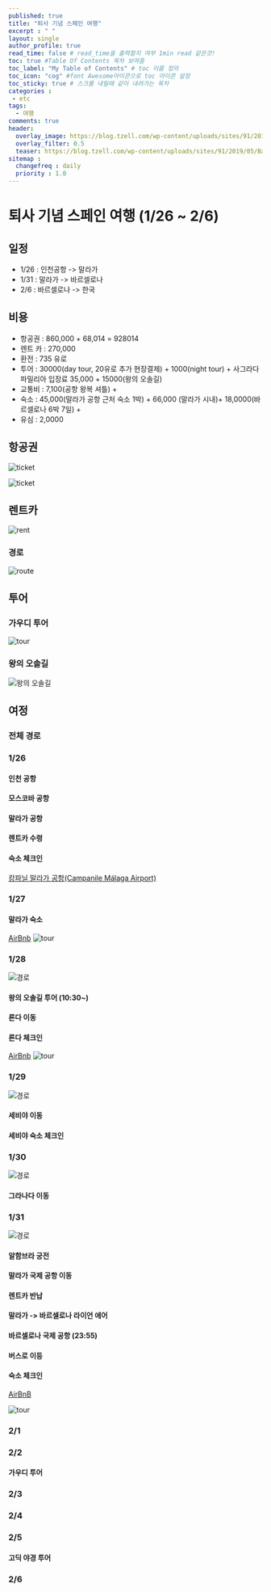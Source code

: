 ```yaml
---
published: true
title: "퇴사 기념 스페인 여행"
excerpt : " "
layout: single
author_profile: true
read_time: false # read_time을 출력할지 여부 1min read 같은것!
toc: true #Table Of Contents 목차 보여줌
toc_label: "My Table of Contents" # toc 이름 정의
toc_icon: "cog" #font Awesome아이콘으로 toc 아이콘 설정
toc_sticky: true # 스크롤 내릴때 같이 내려가는 목차
categories :
 - etc
tags: 
  - 여행
comments: true
header:
  overlay_image: https://blog.tzell.com/wp-content/uploads/sites/91/2019/05/Banner_BarcelonaSpainParkGuell-.jpg
  overlay_filter: 0.5
  teaser: https://blog.tzell.com/wp-content/uploads/sites/91/2019/05/Banner_BarcelonaSpainParkGuell-.jpg
sitemap :
  changefreq : daily
  priority : 1.0
---
```


# 퇴사 기념 스페인 여행 (1/26 ~ 2/6)

## 일정 

- 1/26 : 인천공항 -> 말라가
- 1/31 : 말라가 -> 바르셀로나
- 2/6 : 바르셀로나 -> 한국

## 비용

- 항공권 : 860,000 + 68,014 = 928014
- 렌트 카 : 270,000 
- 환전 : 735 유로
- 투어 : 30000(day tour, 20유로 추가 현장결제) + 1000(night tour) + 사그라다 파밀리아 입장료 35,000 + 15000(왕의 오솔길)
- 교통비 : 7,100(공항 왕복 셔틀) + 
- 숙소 : 45,000(말라가 공항 근처 숙소 1박) + 66,000 (말라가 시내)+ 18,0000(바르셀로나 6박 7일) + 
- 유심 : 2,0000

## 항공권

![ticket](/assets/images/ticket.png)

![ticket](/assets/images/ticket_1.png)

## 렌트카

![rent](/assets/images/rent.png)

### 경로

![route](/assets/images/route-south-spain.png)

## 투어

### 가우디 투어
![tour](/assets/images/tour.png)

### 왕의 오솔길
![왕의 오솔길](/assets/images/tour1.png)

## 여정

### 전체 경로

### 1/26

#### 인천 공항

#### 모스코바 공항

#### 말라가 공항

#### 렌트카 수령

#### 숙소 체크인

[캉파닐 말라가 공항(Campanile Málaga Airport)](https://kr.trip.com/hotels/detail?hotelid=752627)

### 1/27

#### 말라가 숙소

[AirBnb](https://www.airbnb.co.kr/rooms/13599747?adults=2&check_in=2020-01-27&check_out=2020-01-28&poi_place_id=12279124&source_impression_id=p3_1579785680_qEw5nh2Z%2BOLXXepf&s_tag=dabtK-sT)
![tour](/assets/images/airbnb3.png)


### 1/28

![경로](/assets/images/route-malaga-ronda.png)

#### 왕의 오솔길 투어 (10:30~)

#### 론다 이동

#### 론다 체크인

[AirBnb](https://www.airbnb.co.kr/rooms/14509055?source_impression_id=p3_1579693210_tFu5ennHIa4kdj1I)
![tour](/assets/images/airbnb2.png)

### 1/29

![경로](/assets/images/route-ronda-sevilla.png)

#### 세비야 이동

#### 세비야 숙소 체크인

### 1/30

![경로](/assets/images/route-sevilla-granada.png)

#### 그라나다 이동

### 1/31

![경로](/assets/images/route-granada-maliga.png)

#### 알함브라 궁전

#### 말라가 국제 공항 이동

#### 렌트카 반납

#### 말라가 -> 바르셀로나 라이언 에어

#### 바르셀로나 국제 공항 (23:55)

#### 버스로 이등

#### 숙소 체크인

[AirBnB](https://www.airbnb.co.kr/rooms/20432630?source_impression_id=p3_1579443745_1EX%2BDh7f2yJhY1AP)

![tour](/assets/images/airbnb.png)

### 2/1

### 2/2

#### 가우디 투어

### 2/3

### 2/4

### 2/5

#### 고딕 야경 투어

### 2/6
